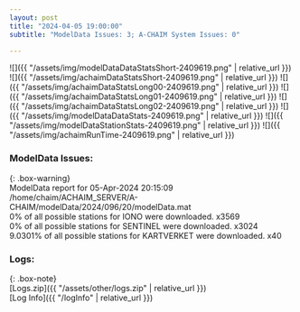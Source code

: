 ```yaml
---
layout: post
title: "2024-04-05 19:00:00"
subtitle: "ModelData Issues: 3; A-CHAIM System Issues: 0"

---
```


![]({{ "/assets/img/modelDataDataStatsShort-2409619.png" | relative_url }})
![]({{ "/assets/img/achaimDataStatsShort-2409619.png" | relative_url }})
![]({{ "/assets/img/achaimDataStatsLong00-2409619.png" | relative_url }})
![]({{ "/assets/img/achaimDataStatsLong01-2409619.png" | relative_url }})
![]({{ "/assets/img/achaimDataStatsLong02-2409619.png" | relative_url }})
![]({{ "/assets/img/modelDataDataStats-2409619.png" | relative_url }})
![]({{ "/assets/img/modelDataStationStats-2409619.png" | relative_url }})
![]({{ "/assets/img/achaimRunTime-2409619.png" | relative_url }})


### ModelData Issues:  
  
{: .box-warning}  
 ModelData report for 05-Apr-2024 20:15:09   
 /home/chaim/ACHAIM_SERVER/A-CHAIM/modelData/2024/096/20/modelData.mat   
 0% of all possible stations for IONO were downloaded. x3569   
 0% of all possible stations for SENTINEL were downloaded. x3024   
 9.0301% of all possible stations for KARTVERKET were downloaded. x40   
  


### Logs:  
  
{: .box-note}  
[Logs.zip]({{ "/assets/other/logs.zip" | relative_url }})  
[Log Info]({{ "/logInfo" | relative_url }})  
